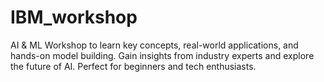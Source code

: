 # IBM_workshop
 AI &amp; ML Workshop to learn key concepts, real-world applications, and hands-on model building. Gain insights from industry experts and explore the future of AI. Perfect for beginners and tech enthusiasts.
